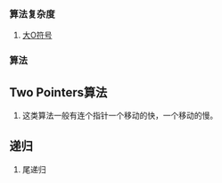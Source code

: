 ### 算法复杂度
1. [大O符号](https://zh.wikipedia.org/wiki/%E5%A4%A7O%E7%AC%A6%E5%8F%B7)

### 算法
## Two Pointers算法
1. 这类算法一般有连个指针一个移动的快，一个移动的慢。

## 递归
1. 尾递归